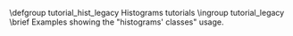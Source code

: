 \defgroup tutorial_hist_legacy Histograms tutorials
\ingroup tutorial_legacy
\brief Examples showing the "histograms' classes" usage.
